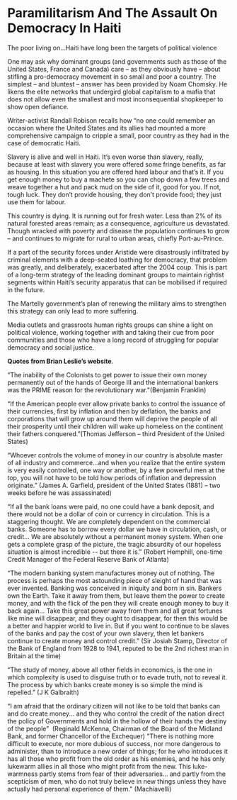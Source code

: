 Paramilitarism And The Assault On Democracy In Haiti
====================================================
The poor living on…Haiti have long been the targets of political violence


One may ask why dominant groups (and governments such as those of the United
States, France and Canada) care – as  they obviously have – about stifling a
pro-democracy movement in so small and poor a country. The simplest – and
bluntest – answer has been provided by Noam Chomsky. He likens the elite
networks that undergird global  capitalism  to a mafia that does not allow even
the smallest and most inconsequential shopkeeper to show open defiance.


Writer-activist Randall Robison recalls how “no one could remember an occasion
where the United States and its  allies had mounted a more comprehensive
campaign to cripple a small, poor country as they had in the case of  democratic
Haiti.


Slavery is alive and well in Haiti. It’s even worse than slavery, really,
because at least with slavery you were  offered some fringe benefits, as far as
housing. In this situation you are offered hard labour and that’s it. If  you
get enough money to buy a machete so you can chop down a few trees and weave
together a hut and pack mud on  the side of it, good for you. If not, tough
luck. They don’t provide housing, they don’t provide food; they just  use them
for labour.


This country is dying. It is running out for fresh water. Less than 2% of its
natural forested areas remain; as a  consequence, agriculture us devastated.
Though wracked with poverty and disease the population continues to grow  – and
continues to migrate for rural to urban areas, chiefly Port-au-Prince.


If a part of the security forces under Aristide were disastrously infiltrated by
criminal elements with a  deep-seated loathing for democracy, that problem was
greatly, and deliberately, exacerbated after the 2004 coup.  This is part of a
long-term strategy of the leading dominant groups to maintain rightist segments
within Haiti’s  security apparatus that can be mobilised if required in the
future.


The Martelly government’s plan of renewing the military aims to strengthen this
strategy can only lead to more  suffering.


Media outlets and grassroots human rights groups can shine a light on political
violence, working together with  and taking their cue from poor communities and
those who have a long record of struggling for popular democracy  and social
justice.


**Quotes from Brian Leslie’s website**.


“The inability of the Colonists to get power to issue their own money
permanently out of the hands of George III  and the international bankers was
the PRIME reason for the revolutionary war."(Benjamin Franklin)


“If the American people ever allow private banks to control the issuance of
their currencies, first by inflation  and then by deflation, the banks and
corporations that will grow up around them will deprive the people of all  their
prosperity until their children will wake up homeless on the continent their
fathers conquered.”(Thomas  Jefferson – third President of the United States)


“Whoever controls the volume of money in our country is absolute master of all
industry and commerce...and when  you realize that the entire system is very
easily controlled, one way or another, by a few powerful men at the  top, you
will not have to be told how periods of inflation and depression originate.”
(James A. Garfield,  president of the United States (1881) – two weeks before he
was assassinated)


 “If all the bank loans were paid, no one could have a bank deposit, and there
would not be a dollar of coin or  currency in circulation. This is a staggering
thought. We are completely dependent on the commercial banks.  Someone has to
borrow every dollar we have in circulation, cash, or credit… We are absolutely
without a  permanent money system. When one gets a complete grasp of the
picture, the tragic absurdity of our hopeless  situation is almost incredible --
but there it is.” (Robert Hemphill, one-time Credit Manager of the Federal
Reserve Bank of Atlanta)


“The modern banking system manufactures money out of nothing. The process is
perhaps the most astounding piece of  sleight of hand that was ever invented.
Banking was conceived in iniquity and born in sin. Bankers own the  Earth. Take
it away from them, but leave them the power to create money, and with the flick
of the pen they will  create enough money to buy it back again... Take this
great power away from them and all great fortunes like  mine will disappear, and
they ought to disappear, for then this would be a better and happier world to
live in.  But if you want to continue to be slaves of the banks and pay the cost
of your own slavery, then let bankers  continue to create money and control
credit.” (Sir Josiah Stamp, Director of the Bank of England from 1928 to  1941,
reputed to be the 2nd richest man in Britain at the time)


“The study of money, above all other fields in economics, is the one in which
complexity is used to disguise  truth or to evade truth, not to reveal it. The
process by which banks create money is so simple the mind is  repelled.” (J K
Galbraith)


“I am afraid that the ordinary citizen will not like to be told that banks can
and do create money... and they  who control the credit of the nation direct the
policy of Governments and hold in the hollow of their hands the  destiny of the
people”  (Reginald McKenna, Chairman of the Board of the Midland Bank, and
former Chancellor of  the Exchequer) "There is nothing more difficult to
execute, nor more dubious of success, nor more dangerous to  administer, than to
introduce a new order of things; for he who introduces it has all those who
profit from the  old order as his enemies, and he has only lukewarm allies in
all those who might profit from the new. This  luke-warmness partly stems from
fear of their adversaries... and partly from the scepticism of men, who do not
truly believe in new things unless they have actually had personal experience of
them." (Machiavelli)

